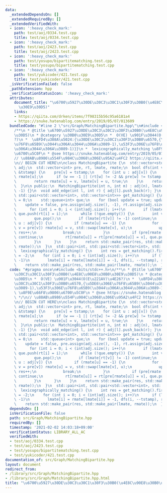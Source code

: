 ```yaml
---
data:
  _extendedDependsOn: []
  _extendedRequiredBy: []
  _extendedVerifiedWith:
  - icon: ':heavy_check_mark:'
    path: test/aoj/0334.test.cpp
    title: test/aoj/0334.test.cpp
  - icon: ':heavy_check_mark:'
    path: test/aoj/2423.test.cpp
    title: test/aoj/2423.test.cpp
  - icon: ':heavy_check_mark:'
    path: test/yosupo/bipartitematching.test.cpp
    title: test/yosupo/bipartitematching.test.cpp
  - icon: ':heavy_check_mark:'
    path: test/yukicoder/421.test.cpp
    title: test/yukicoder/421.test.cpp
  _isVerificationFailed: false
  _pathExtension: hpp
  _verificationStatusIcon: ':heavy_check_mark:'
  attributes:
    document_title: "\u6700\u5927\u30DE\u30C3\u30C1\u30F3\u30B0(\u4E8C\u90E8\u30B0\
      \u30E9\u30D5)"
    links:
    - https://qiita.com/drken/items/7f98315b56c95a6181a4
    - https://snuke.hatenablog.com/entry/2019/05/07/013609
  bundledCode: "#line 2 \"src/Graph/MatchingBipartite.hpp\"\n#include <bits/stdc++.h>\n\
    /**\n * @title \u6700\u5927\u30DE\u30C3\u30C1\u30F3\u30B0(\u4E8C\u90E8\u30B0\u30E9\
    \u30D5)\n * @category \u30B0\u30E9\u30D5\n *  O(VE) \u901F\u3044(O(E\u221AV)\u4E26\
    ?)\n *  \u8FD4\u308A\u5024:{\u30DE\u30C3\u30C1\u30F3\u30B0\u6570,{\u5DE6\u306E\
    \u76F8\u65B9(\u3044\u306A\u3044\u306A\u3089-1),\u53F3\u306E\u76F8\u65B9(\u3044\
    \u306A\u3044\u306A\u3089-1)}}\n *  lexicographically_matching \u8F9E\u66F8\u9806\
    \u6700\u5C0F\n * @see https://snuke.hatenablog.com/entry/2019/05/07/013609\n */\n\
    // \u88AB\u8986\u554F\u984C\u3068\u306E\u95A2\u4FC2 https://qiita.com/drken/items/7f98315b56c95a6181a4\n\
    \n// BEGIN CUT HERE\n\nclass MatchingBipartite {\n  std::vector<std::vector<int>>\
    \ adj;\n  std::vector<int> pre, rt, lmate, rmate;\n  bool dfs(int v, const int\
    \ &tstamp) {\n    pre[v] = tstamp;\n    for (int u : adj[v]) {\n      int w =\
    \ rmate[u];\n      if (w == -1 || (rt[w] != -2 && pre[w] != tstamp && dfs(w, tstamp)))\n\
    \        return rmate[u] = v, lmate[v] = u, true;\n    }\n    return false;\n\
    \  }\n\n public:\n  MatchingBipartite(int n, int m) : adj(n), lmate(n, -1), rmate(m,\
    \ -1) {}\n  void add_edge(int l, int r) { adj[l].push_back(r); }\n  std::pair<int,\
    \ std::pair<std::vector<int>, std::vector<int>>> get_matching() {\n    int res\
    \ = 0;\n    std::queue<int> que;\n    for (bool update = true; update;) {\n  \
    \    update = false, pre.assign(adj.size(), -1), rt.assign(adj.size(), -1);\n\
    \      for (int i = 0; i < (int)adj.size(); i++)\n        if (lmate[i] == -1)\
    \ que.push(rt[i] = i);\n      while (!que.empty()) {\n        int v = que.front();\n\
    \        que.pop();\n        if (lmate[rt[v]] != -1) continue;\n        for (int\
    \ u : adj[v]) {\n          if (rmate[u] == -1) {\n            for (; u != -1;\
    \ v = pre[v]) rmate[u] = v, std::swap(lmate[v], u);\n            update = true,\
    \ res++;\n            break;\n          }\n          if (pre[rmate[u]] != -1)\
    \ continue;\n          rt[rmate[u]] = rt[pre[rmate[u]] = v], que.push(rmate[u]);\n\
    \        }\n      }\n    }\n    return std::make_pair(res, std::make_pair(lmate,\
    \ rmate));\n  }\n  std::pair<int, std::pair<std::vector<int>, std::vector<int>>>\n\
    \  lexicographically_matching() {\n    int res = get_matching().first, tstamp\
    \ = -2;\n    for (int i = 0; i < (int)adj.size(); i++)\n      if (lmate[i] !=\
    \ -1)\n        lmate[i] = rmate[lmate[i]] = -1, dfs(i, --tstamp), rt[i] = -2;\n\
    \    return std::make_pair(res, std::make_pair(lmate, rmate));\n  }\n};\n"
  code: "#pragma once\n#include <bits/stdc++.h>\n/**\n * @title \u6700\u5927\u30DE\
    \u30C3\u30C1\u30F3\u30B0(\u4E8C\u90E8\u30B0\u30E9\u30D5)\n * @category \u30B0\u30E9\
    \u30D5\n *  O(VE) \u901F\u3044(O(E\u221AV)\u4E26?)\n *  \u8FD4\u308A\u5024:{\u30DE\
    \u30C3\u30C1\u30F3\u30B0\u6570,{\u5DE6\u306E\u76F8\u65B9(\u3044\u306A\u3044\u306A\
    \u3089-1),\u53F3\u306E\u76F8\u65B9(\u3044\u306A\u3044\u306A\u3089-1)}}\n *  lexicographically_matching\
    \ \u8F9E\u66F8\u9806\u6700\u5C0F\n * @see https://snuke.hatenablog.com/entry/2019/05/07/013609\n\
    \ */\n// \u88AB\u8986\u554F\u984C\u3068\u306E\u95A2\u4FC2 https://qiita.com/drken/items/7f98315b56c95a6181a4\n\
    \n// BEGIN CUT HERE\n\nclass MatchingBipartite {\n  std::vector<std::vector<int>>\
    \ adj;\n  std::vector<int> pre, rt, lmate, rmate;\n  bool dfs(int v, const int\
    \ &tstamp) {\n    pre[v] = tstamp;\n    for (int u : adj[v]) {\n      int w =\
    \ rmate[u];\n      if (w == -1 || (rt[w] != -2 && pre[w] != tstamp && dfs(w, tstamp)))\n\
    \        return rmate[u] = v, lmate[v] = u, true;\n    }\n    return false;\n\
    \  }\n\n public:\n  MatchingBipartite(int n, int m) : adj(n), lmate(n, -1), rmate(m,\
    \ -1) {}\n  void add_edge(int l, int r) { adj[l].push_back(r); }\n  std::pair<int,\
    \ std::pair<std::vector<int>, std::vector<int>>> get_matching() {\n    int res\
    \ = 0;\n    std::queue<int> que;\n    for (bool update = true; update;) {\n  \
    \    update = false, pre.assign(adj.size(), -1), rt.assign(adj.size(), -1);\n\
    \      for (int i = 0; i < (int)adj.size(); i++)\n        if (lmate[i] == -1)\
    \ que.push(rt[i] = i);\n      while (!que.empty()) {\n        int v = que.front();\n\
    \        que.pop();\n        if (lmate[rt[v]] != -1) continue;\n        for (int\
    \ u : adj[v]) {\n          if (rmate[u] == -1) {\n            for (; u != -1;\
    \ v = pre[v]) rmate[u] = v, std::swap(lmate[v], u);\n            update = true,\
    \ res++;\n            break;\n          }\n          if (pre[rmate[u]] != -1)\
    \ continue;\n          rt[rmate[u]] = rt[pre[rmate[u]] = v], que.push(rmate[u]);\n\
    \        }\n      }\n    }\n    return std::make_pair(res, std::make_pair(lmate,\
    \ rmate));\n  }\n  std::pair<int, std::pair<std::vector<int>, std::vector<int>>>\n\
    \  lexicographically_matching() {\n    int res = get_matching().first, tstamp\
    \ = -2;\n    for (int i = 0; i < (int)adj.size(); i++)\n      if (lmate[i] !=\
    \ -1)\n        lmate[i] = rmate[lmate[i]] = -1, dfs(i, --tstamp), rt[i] = -2;\n\
    \    return std::make_pair(res, std::make_pair(lmate, rmate));\n  }\n};"
  dependsOn: []
  isVerificationFile: false
  path: src/Graph/MatchingBipartite.hpp
  requiredBy: []
  timestamp: '2021-02-02 14:03:18+09:00'
  verificationStatus: LIBRARY_ALL_AC
  verifiedWith:
  - test/aoj/0334.test.cpp
  - test/aoj/2423.test.cpp
  - test/yosupo/bipartitematching.test.cpp
  - test/yukicoder/421.test.cpp
documentation_of: src/Graph/MatchingBipartite.hpp
layout: document
redirect_from:
- /library/src/Graph/MatchingBipartite.hpp
- /library/src/Graph/MatchingBipartite.hpp.html
title: "\u6700\u5927\u30DE\u30C3\u30C1\u30F3\u30B0(\u4E8C\u90E8\u30B0\u30E9\u30D5)"
---
```


